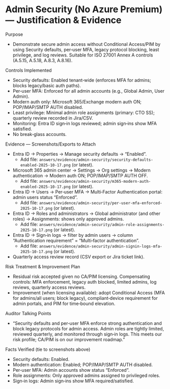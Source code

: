 # Admin Security (No Azure Premium) — Justification & Evidence

Purpose
- Demonstrate secure admin access without Conditional Access/PIM by using Security defaults, per‑user MFA, legacy protocol blocking, least privilege, and log reviews. Suitable for ISO 27001 Annex A controls (A.5.15, A.5.18, A.8.3, A.8.16).

Controls Implemented
- Security defaults: Enabled tenant‑wide (enforces MFA for admins; blocks legacy/basic auth paths).
- Per‑user MFA: Enforced for all admin accounts (e.g., Global Admin, User Admin).
- Modern auth only: Microsoft 365/Exchange modern auth ON; POP/IMAP/SMTP AUTH disabled.
- Least privilege: Minimal admin role assignments (primary: CTO SS); quarterly review recorded in Jira/CSV.
- Monitoring: Entra ID sign‑in logs reviewed; admin sign‑ins show MFA satisfied.
- No break‑glass accounts.

Evidence — Screenshots/Exports to Attach
- Entra ID → Properties → Manage security defaults → “Enabled”.
  - Add file: `answers/evidence/admin-security/security-defaults-enabled-2025-10-17.png` (or latest).
- Microsoft 365 admin center → Settings → Org settings → Modern authentication → Modern auth ON; POP/IMAP/SMTP AUTH OFF.
  - Add file: `answers/evidence/admin-security/m365-modern-auth-enabled-2025-10-17.png` (or latest).
- Entra ID → Users → Per‑user MFA → Multi‑Factor Authentication portal: admin users status “Enforced”.
  - Add file: `answers/evidence/admin-security/per-user-mfa-enforced-2025-10-17.png` (or latest).
- Entra ID → Roles and administrators → Global administrator (and other roles) → Assignments: shows only approved admins.
  - Add file: `answers/evidence/admin-security/admin-role-assignments-2025-10-17.png` (or latest).
- Entra ID → Sign‑in logs → filter by admin users → column “Authentication requirement” = “Multi‑factor authentication”.
  - Add file: `answers/evidence/admin-security/admin-signin-logs-mfa-2025-10-17.png` (or latest).
- Quarterly access review record (CSV export or Jira ticket link).

Risk Treatment & Improvement Plan
- Residual risk accepted given no CA/PIM licensing. Compensating controls: MFA enforcement, legacy auth blocked, limited admins, log reviews, quarterly access reviews.
- Improvement (when licensing available): adopt Conditional Access (MFA for admins/all users; block legacy), compliant‑device requirement for admin portals, and PIM for time‑bound elevation.

Auditor Talking Points
- “Security defaults and per‑user MFA enforce strong authentication and block legacy protocols for admin access. Admin roles are tightly limited, reviewed quarterly, and monitored through sign‑in logs. This meets our risk profile; CA/PIM is on our improvement roadmap.”

Facts Verified (tie to screenshots above)
- Security defaults: Enabled.
- Modern authentication: Enabled; POP/IMAP/SMTP AUTH disabled.
- Per‑user MFA: Admin accounts show status “Enforced”.
- Role assignments: Only approved admins assigned to privileged roles.
- Sign‑in logs: Admin sign‑ins show MFA required/satisfied.
